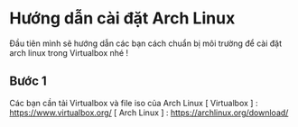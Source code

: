 # Hướng dẫn cài đặt Arch Linux
Đầu tiên mình sẽ hướng dẫn các bạn cách chuẩn bị môi trường để cài đặt arch linux trong Virtualbox nhé !
## Bước 1
Các bạn cần tải Virtualbox và file iso của Arch Linux
[ Virtualbox ] : https://www.virtualbox.org/
[ Arch Linux ] : https://archlinux.org/download/
